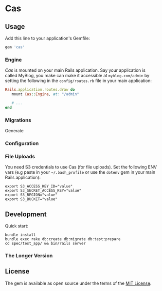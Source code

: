 # Cas

## Usage

Add this line to your application's Gemfile:

```ruby
gem 'cas'
```

### Engine

_Cas_ is mounted on your main Rails application. Say your application is called
MyBlog, you make can make it accessible at `myblog.com/admin` by setting the
following in the `config/routes.rb` file in your main application:

```ruby
Rails.application.routes.draw do
   mount Cas::Engine, at: "/admin"

   # ...
end
```

### Migrations

Generate 

### Configuration

### File Uploads

You need S3 credentials to use Cas (for file uploads). Set the
following ENV vars (e.g paste in your `~/.bash_profile` or use the `dotenv`
gem in your main Rails application):

    export S3_ACCESS_KEY_ID="value"
    export S3_SECRET_ACCESS_KEY="value"
    export S3_REGION="value"
    export S3_BUCKET="value"

## Development

Quick start:

```
bundle install
bundle exec rake db:create db:migrate db:test:prepare
cd spec/test_app/ && bin/rails server
```

### The Longer Version



## License

The gem is available as open source under the terms of the [MIT License](http://opensource.org/licenses/MIT).
